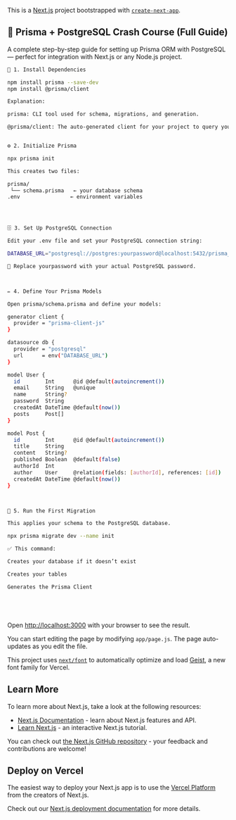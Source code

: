This is a [Next.js](https://nextjs.org) project bootstrapped with [`create-next-app`](https://github.com/vercel/next.js/tree/canary/packages/create-next-app).

## 🚀 Prisma + PostgreSQL Crash Course (Full Guide)

A complete step-by-step guide for setting up Prisma ORM with PostgreSQL — perfect for integration with Next.js or any Node.js project.



```bash
🧩 1. Install Dependencies

npm install prisma --save-dev
npm install @prisma/client

Explanation:

prisma: CLI tool used for schema, migrations, and generation.

@prisma/client: The auto-generated client for your project to query your database.


⚙️ 2. Initialize Prisma

npx prisma init

This creates two files:

prisma/
 └── schema.prisma   ← your database schema
.env                ← environment variables




🗄️ 3. Set Up PostgreSQL Connection

Edit your .env file and set your PostgreSQL connection string:

DATABASE_URL="postgresql://postgres:yourpassword@localhost:5432/prisma_demo?schema=public"

🧠 Replace yourpassword with your actual PostgreSQL password.



✏️ 4. Define Your Prisma Models

Open prisma/schema.prisma and define your models:

generator client {
  provider = "prisma-client-js"
}

datasource db {
  provider = "postgresql"
  url      = env("DATABASE_URL")
}

model User {
  id        Int      @id @default(autoincrement())
  email     String   @unique
  name      String?
  password  String
  createdAt DateTime @default(now())
  posts     Post[]
}

model Post {
  id        Int      @id @default(autoincrement())
  title     String
  content   String?
  published Boolean  @default(false)
  authorId  Int
  author    User     @relation(fields: [authorId], references: [id])
  createdAt DateTime @default(now())
}



🧱 5. Run the First Migration

This applies your schema to the PostgreSQL database.

npx prisma migrate dev --name init

✅ This command:

Creates your database if it doesn’t exist

Creates your tables

Generates the Prisma Client






```

Open [http://localhost:3000](http://localhost:3000) with your browser to see the result.

You can start editing the page by modifying `app/page.js`. The page auto-updates as you edit the file.

This project uses [`next/font`](https://nextjs.org/docs/app/building-your-application/optimizing/fonts) to automatically optimize and load [Geist](https://vercel.com/font), a new font family for Vercel.

## Learn More

To learn more about Next.js, take a look at the following resources:

- [Next.js Documentation](https://nextjs.org/docs) - learn about Next.js features and API.
- [Learn Next.js](https://nextjs.org/learn) - an interactive Next.js tutorial.

You can check out [the Next.js GitHub repository](https://github.com/vercel/next.js) - your feedback and contributions are welcome!

## Deploy on Vercel

The easiest way to deploy your Next.js app is to use the [Vercel Platform](https://vercel.com/new?utm_medium=default-template&filter=next.js&utm_source=create-next-app&utm_campaign=create-next-app-readme) from the creators of Next.js.

Check out our [Next.js deployment documentation](https://nextjs.org/docs/app/building-your-application/deploying) for more details.
